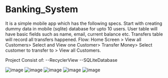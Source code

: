 # Banking_System
It is a simple mobile app which has the following specs.
Start with creating dummy data in mobile (sqlite) database for upto 10 users. User table will have basic fields such as name, email, current balance etc. Transfers table will record all transfers happened.
Flow: Home Screen > View all Customers> Select and View one Customer> Transfer Money> Select customer to transfer to > View all Customers.

Project Consist of:
--RecyclerView
--SQLiteDatabase

![image](https://user-images.githubusercontent.com/81069934/146386933-5f897aeb-9366-4ceb-ba03-2b22a3b4de75.png)
![image](https://user-images.githubusercontent.com/81069934/146387105-1322e3de-e84f-4fd4-9b36-f1e36de0b315.png)
![image](https://user-images.githubusercontent.com/81069934/146387199-408ccf68-e3a7-48da-ba35-b99089db41cb.png)
![image](https://user-images.githubusercontent.com/81069934/146387283-c5d0e22f-b161-4c0a-aa1e-09f2521276e0.png)
![image](https://user-images.githubusercontent.com/81069934/146387349-42be355f-c025-4146-970f-f00c046322ff.png)
